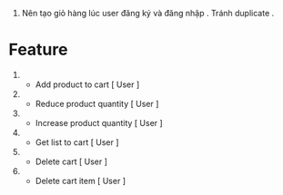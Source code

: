 1. Nên tạo giỏ hàng lúc user đăng ký và đăng nhập . Tránh duplicate .

# Feature

1. - Add product to cart [ User ]
2. - Reduce product quantity [ User ]
3. - Increase product quantity [ User ]
4. - Get list to cart [ User ]
5. - Delete cart [ User ]
6. - Delete cart item [ User ]
